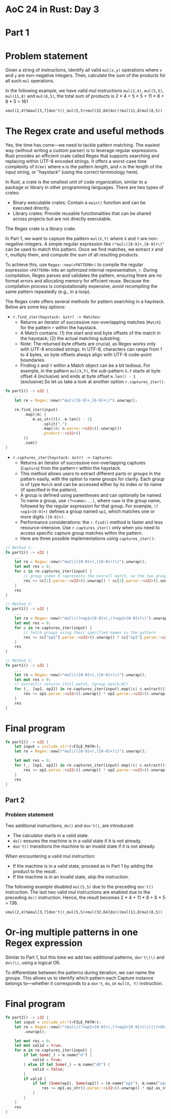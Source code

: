 # AoC 24 in Rust: Day 3
# Part 1
# Problem statement
Given a string of instructions, identify all valid `mul(x,y)` operations where `x` and `y` are non-negative integers. Then, calculate the sum of the products for all such `mul` operations.

In the following example, we have valid mul instructions `mul(2,4)`, `mul(5,5)`, `mul(11,8)` and `mul(8,5)`, the total sum of products is 2 * 4 + 5 * 5 + 11 * 8 + 8 * 5 = 161
```
xmul(2,4)%&mul[3,7]don't()_mul(5,5)+mul(32,64]do()(mul(11,8)mul(8,5))
```

# The Regex crate and useful methods
Yes, the time has come—we need to tackle pattern matching. The easiest way (without writing a custom parser) is to leverage regular expressions. Rust provides an efficient crate called Regex that supports searching and replacing within UTF-8 encoded strings. It offers a worst-case time complexity of `O(mn)` where `m` is the pattern length, and `n` is the length of the input string, or "haystack" (using the correct terminology here).

In Rust, a crate is the smallest unit of code organization, similar to a package or library in other programming languages. There are two types of crates:

* Binary executable crates: Contain a `main()` function and can be executed directly.
* Library crates: Provide reusable functionalities that can be shared across projects but are not directly executable.

The Regex crate is a library crate.

In Part 1, we want to capture the pattern `mul(X,Y)` where `X` and `Y` are non-negative integers. A simple regular expression like `r"mul\([0-9]+,[0-9]+\)"` can be used to match this pattern. Once we find matches, we extract `X` and `Y`, multiply them, and compute the sum of all resulting products.

To achieve this, use `Regex::new(<PATTERN>)` to compile the regular expression `<PATTERN>` into an optimized internal representation, `r`. During compilation, Regex parses and validates the pattern, ensuring there are no format errors and allocating memory for efficient reuse. Because the compilation process is computationally expensive, avoid recompiling the same pattern repeatedly (e.g., in a loop).

The Regex crate offers several methods for pattern searching in a haystack. Below are some key options:

* `r.find_iter(haystack: &str) -> Matches`:
  * Returns an iterator of successive non-overlapping matches (`Match`) for the pattern `r` within the haystack.
  * A Match contains: (1) the start and end byte offsets of the match in the haystack; (2) the actual matching substring.
  * Note: The returned byte offsets are crucial, as Regex works only with UTF-8 encoded strings. In UTF-8, characters can range from 1 to 4 bytes, so byte offsets always align with UTF-8 code-point boundaries.
  * Finding `X` and `Y` within a Match object can be a bit tedious. For example, in the pattern `mul(X,Y)`, the sub-pattern `X,Y` starts at byte offset 4 (inclusive) and ends at byte offset `m.len() - 1` (exclusive).So let us take a look at another option `r.captures_iter()`.

```rust
fn part1() -> u32 {
    ...
    let re = Regex::new(r"mul\([0-9]+,[0-9]+\)").unwrap();

    re.find_iter(input)
        .map(|m| {
            m.as_str()[4..m.len() - 1]
                .split(",")
                .map(|n| n.parse::<u32>().unwrap())
                .product::<u32>()
        })
        .sum()
}
```

* `r.captures_iter(haystack: &str) -> Captures`:
  * Returns an iterator of successive non-overlapping captures (`Capture`) from the pattern r within the haystack.
  * This method allows users to extract different parts or groups in the pattern easily, with the option to name groups for clarity. Each group is of type `Match` and can be accessed either by its index or its name (if specified in the pattern). 
  * A group is defined using parentheses and can optionally be named. To name a group, use `(?<name>...)`, where `name` is the group name, followed by the regular expression for that group. For example, `(?<op1>[0-9]+)` defines a group named `op1`, which matches one or more digits `([0-9]+)`.
  * Performance considerations: the `r.find()` method is faster and less resource-intensive. Use `r.captures_iter()` only when you need to access specific capture group matches within the pattern.
  * Here are three possible implementations using `captures_iter()`:

```rust
// Method 1:
fn part1() -> u32 {
    ...
    let re = Regex::new(r"mul\(([0-9]+),([0-9]+)\)").unwrap();
    let mut res = 0;
    for c in re.captures_iter(input) {
        // group index 0 represents the overall match, so the two groups we are interested in are indexed at 1 and 2
        res += &c[1].parse::<u32>().unwrap() * &c[2].parse::<u32>().unwrap();
    }
    res
}
```
```rust
// Method 2:
fn part1() -> u32 {
    ...
    let re = Regex::new(r"mul\((?<op1>[0-9]+),(?<op2>[0-9]+)\)").unwrap();
    let mut res = 0;
    for c in re.captures_iter(input) {
        // fetch groups using their specified names in the pattern
        res += &c["op1"].parse::<u32>().unwrap() * &c["op2"].parse::<u32>().unwrap();
    }
    res
} 
```
```rust
// Method 3:
fn part1() -> u32 {
    ...
    let re = Regex::new(r"mul\(([0-9]+),([0-9]+)\)").unwrap();
    let mut res = 0;
    // extract() returns (full_match, [group_match;N])
    for (_, [op1, op2]) in re.captures_iter(input).map(|c| c.extract()) {
        res += op1.parse::<u32>().unwrap() * op2.parse::<u32>().unwrap()
    }
    res
} 
```

# Final program
```rust
fn part1() -> u32 {
    let input = include_str!(<FILE_PATH>);
    let re = Regex::new(r"mul\(([0-9]+),([0-9]+)\)").unwrap();

    let mut res = 0;
    for (_, [op1, op2]) in re.captures_iter(input).map(|c| c.extract()) {
        res += op1.parse::<u32>().unwrap() * op2.parse::<u32>().unwrap()
    }
    res
} 
```

## Part 2
### Problem statement
Two additional instructions, `do()` and `don't()`, are introduced:
* The calculator starts in a valid state.
* `do()` ensures the machine is in a valid state if it is not already.
* `don't()` transitions the machine to an invalid state if it is not already.

When encountering a valid mul instruction:
* If the machine is in a valid state, proceed as in Part 1 by adding the product to the result.
* If the machine is in an invalid state, skip the instruction.

The following example disabled `mul(5,5)` due to the preceding `don't()` instruction. The last two valid mul instructions are enabled due to the preceding `do()` instruction. Hence, the result becomes 2 * 4 + 11 * 8 + 8 * 5 = 136.
```
xmul(2,4)%&mul[3,7]don't()_mul(5,5)+mul(32,64]do()(mul(11,8)mul(8,5))
```

# Or-ing multiple patterns in one Regex expression
Similar to Part 1, but this time we add two additional patterns, `don't\(\)` and `do\(\)`, using a logical OR.

To differentiate between the patterns during iteration, we can name the groups. This allows us to identify which pattern each Capture instance belongs to—whether it corresponds to a `don't`, `do`, or `mul(X, Y)` instruction.

# Final program
```rust
fn part2() -> i32 {
    let input = include_str!(<FILE_PATH>);
    let re = Regex::new(r"(mul\((?<op1>[0-9]+),(?<op2>[0-9]+)\))|(?<dt>don't\(\))|(?<d>do\(\))")
        .unwrap();

    let mut res = 0;
    let mut valid = true;
    for m in re.captures_iter(input) {
        if let Some(_) = m.name("d") {
            valid = true;
        } else if let Some(_) = m.name("dt") {
            valid = false;
        }
        if valid {
            if let (Some(op1), Some(op2)) = (m.name("op1"), m.name("op2")) {
                res += op1.as_str().parse::<i32>().unwrap() * op2.as_str().parse::<i32>().unwrap();
            }
        }
    }
    res
}
```